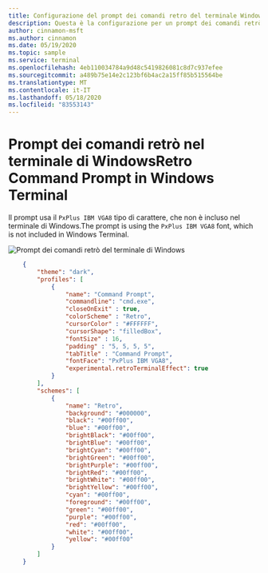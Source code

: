 ```yaml
---
title: Configurazione del prompt dei comandi retro del terminale Windows
description: Questa è la configurazione per un prompt dei comandi retrò nel terminale di Windows.
author: cinnamon-msft
ms.author: cinnamon
ms.date: 05/19/2020
ms.topic: sample
ms.service: terminal
ms.openlocfilehash: 4eb110034784a9d48c5419826081c8d7c937efee
ms.sourcegitcommit: a489b75e14e2c123bf6b4ac2a15ff85b515564be
ms.translationtype: MT
ms.contentlocale: it-IT
ms.lasthandoff: 05/18/2020
ms.locfileid: "83553143"
---
```

# <a name="retro-command-prompt-in-windows-terminal"></a><span data-ttu-id="796d1-103">Prompt dei comandi retrò nel terminale di Windows</span><span class="sxs-lookup"><span data-stu-id="796d1-103">Retro Command Prompt in Windows Terminal</span></span>

<span data-ttu-id="796d1-104">Il prompt usa il `PxPlus IBM VGA8` tipo di carattere, che non è incluso nel terminale di Windows.</span><span class="sxs-lookup"><span data-stu-id="796d1-104">The prompt is using the `PxPlus IBM VGA8` font, which is not included in Windows Terminal.</span></span>

![Prompt dei comandi retrò del terminale di Windows](./../images/retro-command-prompt.png)

```json
    {
        "theme": "dark",
        "profiles": [
            {
                "name": "Command Prompt",
                "commandline": "cmd.exe",
                "closeOnExit" : true,
                "colorScheme" : "Retro",
                "cursorColor" : "#FFFFFF",
                "cursorShape": "filledBox",
                "fontSize" : 16,
                "padding" : "5, 5, 5, 5",
                "tabTitle" : "Command Prompt",
                "fontFace": "PxPlus IBM VGA8",
                "experimental.retroTerminalEffect": true
            }
        ],
        "schemes": [
            {
                "name": "Retro",
                "background": "#000000",
                "black": "#00ff00",
                "blue": "#00ff00",
                "brightBlack": "#00ff00",
                "brightBlue": "#00ff00",
                "brightCyan": "#00ff00",
                "brightGreen": "#00ff00",
                "brightPurple": "#00ff00",
                "brightRed": "#00ff00",
                "brightWhite": "#00ff00",
                "brightYellow": "#00ff00",
                "cyan": "#00ff00",
                "foreground": "#00ff00",
                "green": "#00ff00",
                "purple": "#00ff00",
                "red": "#00ff00",
                "white": "#00ff00",
                "yellow": "#00ff00"
            }
        ]
    }
```
